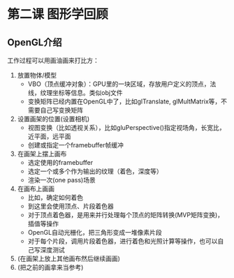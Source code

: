 # 第二课 图形学回顾

## OpenGL介绍
工作过程可以用画油画来打比方：

1. 放置物体/模型
    - VBO（顶点缓冲对象）：GPU里的一块区域，存放用户定义的顶点，法线，纹理坐标等信息。类似obj文件
    - 变换矩阵已经内置在OpenGL中了，比如glTranslate, glMultMatrix等，不需要自己写变换矩阵
2. 设置画架的位置(设置相机)
    - 视图变换（比如透视关系），比如gluPerspective()指定视场角，长宽比，近平面，远平面
    - 创建或指定一个framebuffer帧缓冲
3. 在画架上摆上画布
    - 选定使用的framebuffer
    - 选定一个或多个作为输出的纹理（着色，深度等）
    - 渲染一次(one pass)场景
4. 在画布上画画
    - 比如，确定如何着色
    - 到这里会使用顶点、片段着色器
    - 对于顶点着色器，是用来并行处理每个顶点的矩阵转换(MVP矩阵变换)，插值等操作
    - OpenGL自动光栅化，把三角形变成一堆像素片段
    - 对于每个片段，调用片段着色器，进行着色和光照计算等操作，也可以自己写深度测试
5. (在画架上放上其他画布然后继续画画)
6. (把之前的画拿来当参考)
